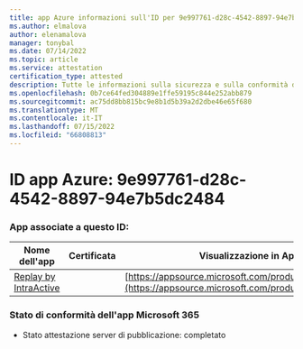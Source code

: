 ```yaml
---
title: app Azure informazioni sull'ID per 9e997761-d28c-4542-8897-94e7b5dc2484
ms.author: elmalova
author: elenamalova
manager: tonybal
ms.date: 07/14/2022
ms.topic: article
ms.service: attestation
certification_type: attested
description: Tutte le informazioni sulla sicurezza e sulla conformità disponibili per 9e997761-d28c-4542-8897-94e7b5dc2484.
ms.openlocfilehash: 0b7ce64fed304889e1ffe59195c844e252abb879
ms.sourcegitcommit: ac75dd8bb815bc9e8b1d5b39a2d2dbe46e65f680
ms.translationtype: MT
ms.contentlocale: it-IT
ms.lasthandoff: 07/15/2022
ms.locfileid: "66808813"
---
```

# <a name="azure-app-id-9e997761-d28c-4542-8897-94e7b5dc2484"></a>ID app Azure: 9e997761-d28c-4542-8897-94e7b5dc2484


### <a name="apps-associated-with-this-id"></a>App associate a questo ID:
| **Nome dell'app** | **Certificata** | **Visualizzazione in AppSource** |
|--------------|---------------|-----------------------|
| [Replay by IntraActive](../forward/WA200004169.md) |  | [https://appsource.microsoft.com/product/office/WA200004169](https://appsource.microsoft.com/product/office/WA200004169) |

### <a name="microsoft-365-app-compliance-status"></a>Stato di conformità dell'app Microsoft 365
- Stato attestazione server di pubblicazione: completato
